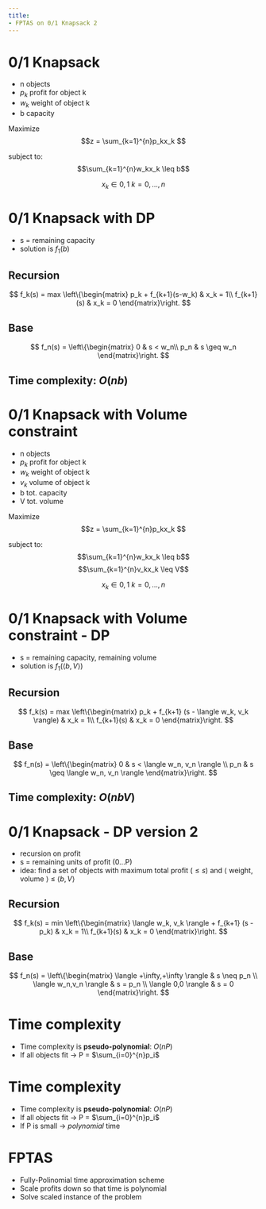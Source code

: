 ```yaml
---
title:
- FPTAS on 0/1 Knapsack 2
---
```



# 0/1 Knapsack

+ n objects
+ $p_k$ profit for object k
+ $w_k$ weight of object k
+ b capacity

Maximize $$z = \sum_{k=1}^{n}p_kx_k $$

subject to: $$\sum_{k=1}^{n}w_kx_k \leq b$$

$$ x_k \in {0,1} \  k=0,...,n$$

# 0/1 Knapsack with DP 

+ s = remaining capacity
+ solution is $f_1(b)$

## Recursion

$$ f_k(s) = max \left\{\begin{matrix}
p_k + f_{k+1}(s-w_k) & x_k = 1\\ 
f_{k+1}(s) & x_k = 0 
\end{matrix}\right. $$

## Base 
$$ f_n(s) = \left\{\begin{matrix}
0 & s < w_n\\ 
p_n & s \geq w_n 
\end{matrix}\right. $$

## Time complexity: $O(nb)$ 

# 0/1 Knapsack with Volume constraint

+ n objects
+ $p_k$ profit for object k
+ $w_k$ weight of object k
+ $v_k$ volume of object k
+ b tot. capacity
+ V tot. volume

Maximize $$z = \sum_{k=1}^{n}p_kx_k $$

subject to: 
$$\sum_{k=1}^{n}w_kx_k \leq b$$
$$\sum_{k=1}^{n}v_kx_k \leq V$$

$$ x_k \in {0,1} \  k=0,...,n$$

# 0/1 Knapsack with Volume constraint - DP

+ s = remaining capacity, remaining volume
+ solution is $f_1(\langle b, V \rangle)$

## Recursion

$$ f_k(s) = max \left\{\begin{matrix}
p_k + f_{k+1} (s - \langle w_k, v_k \rangle) & x_k = 1\\ 
f_{k+1}(s) & x_k = 0 
\end{matrix}\right. $$

## Base 
$$ f_n(s) = \left\{\begin{matrix}
0 & s < \langle w_n, v_n \rangle \\ 
p_n & s \geq \langle w_n, v_n \rangle   
\end{matrix}\right. $$

## Time complexity: $O(nbV)$

# 0/1 Knapsack - DP version 2

+ recursion on profit
+ s = remaining units of profit (0...P)
+ idea: find a set of objects with maximum total profit ($\leq s$) and $\langle$ weight, volume $\rangle$ $\leq$ $\langle b,V \rangle$ 

## Recursion

$$ f_k(s) = min \left\{\begin{matrix}
\langle w_k, v_k \rangle + f_{k+1} (s - p_k) & x_k = 1\\ 
f_{k+1}(s) & x_k = 0 
\end{matrix}\right. $$

## Base 
$$ f_n(s) = \left\{\begin{matrix}
\langle +\infty,+\infty \rangle & s \neq p_n \\ 
\langle w_n,v_n \rangle & s = p_n \\
\langle 0,0 \rangle & s = 0   
\end{matrix}\right. $$


# Time complexity

+ Time complexity is **pseudo-polynomial**: $O(nP)$
+ If all objects fit $\rightarrow$ P = $\sum_{i=0}^{n}p_i$ 

# Time complexity

+ Time complexity is **pseudo-polynomial**: $O(nP)$
+ If all objects fit $\rightarrow$ P = $\sum_{i=0}^{n}p_i$ 
+ If P is small $\rightarrow$ *polynomial* time

# FPTAS 

+ Fully-Polinomial time approximation scheme
+ Scale profits down so that time is polynomial
+ Solve scaled instance of the problem
